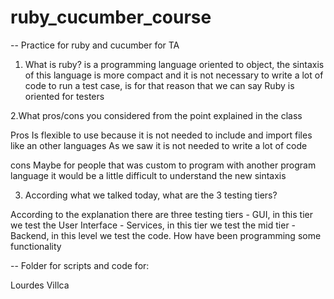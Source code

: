 # ruby_cucumber_course

-- Practice for ruby and cucumber for TA

1. What is ruby?
	is a programming language oriented to object, the sintaxis of this language is more compact and it is not necessary 
	to write a lot of code to run a test case, is for that reason that we can say Ruby is oriented for testers

2.What pros/cons you considered from the point explained in the class

 Pros
	Is flexible to use because it is not needed to include and import files like an other languages
	As we saw it is not needed to write a lot of code
	
  cons
	Maybe for people that was custom to program with another program language  it would be a little difficult to understand the new sintaxis

3. According what we talked today, what are the 3 testing tiers?

According to the explanation there are three testing tiers
	- GUI, in this tier we test the User Interface 
	- Services, in this tier we test the mid tier 
	- Backend, in this level we test the code. How have been programming some functionality



-- Folder for scripts and code for:

Lourdes Villca